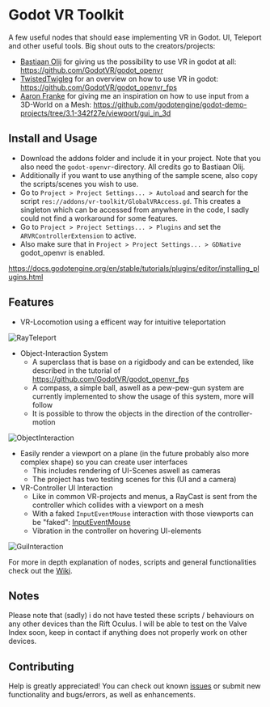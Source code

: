 # Godot VR Toolkit

A few useful nodes that should ease implementing VR in Godot. UI, Teleport and other useful tools.
Big shout outs to the creators/projects:

* [Bastiaan Olij](https://github.com/BastiaanOlij) for giving us the possibility to use VR in godot at all:
  https://github.com/GodotVR/godot_openvr
* [TwistedTwigleg](https://github.com/TwistedTwigleg) for an overview on how to use VR in godot:
  https://github.com/GodotVR/godot_openvr_fps
* [Aaron Franke](https://github.com/aaronfranke) for giving me an inspiration on how to use input from a 3D-World on a Mesh: 
  https://github.com/godotengine/godot-demo-projects/tree/3.1-342f27e/viewport/gui_in_3d

## Install and Usage

* Download the addons folder and include it in your project. Note that you also need the ``godot-openvr``-directory. All credits go to Bastiaan Olij.
* Additionally if you want to use anything of the sample scene, also copy the scripts/scenes you wish to use.
* Go to ``Project > Project Settings... > Autoload`` and search for the script ``res://addons/vr-toolkit/GlobalVRAccess.gd``. This creates a singleton which can be accessed from anywhere in the code, I sadly could not find a workaround for some features.
* Go to ``Project > Project Settings... > Plugins`` and set the ``ARVRControllerExtension`` to active.
* Also make sure that in ``Project > Project Settings... > GDNative`` godot_openvr is enabled.

https://docs.godotengine.org/en/stable/tutorials/plugins/editor/installing_plugins.html

## Features

* VR-Locomotion using a efficent way for intuitive teleportation

![RayTeleport](https://user-images.githubusercontent.com/33001106/76965131-15944880-6924-11ea-970f-447f7383ea2a.png)
* Object-Interaction System
  * A superclass that is base on a rigidbody and can be extended, like described in the tutorial of https://github.com/GodotVR/godot_openvr_fps
  * A compass, a simple ball, aswell as a pew-pew-gun system are currently implemented to show the usage of this system, more will follow
  * It is possible to throw the objects in the direction of the controller-motion
  
![ObjectInteraction](https://user-images.githubusercontent.com/33001106/76966569-77ee4880-6926-11ea-973c-1c45087b002e.png)
* Easily render a viewport on a plane (in the future probably also more complex shape) so you can create user interfaces
  * This includes rendering of UI-Scenes aswell as cameras
  * The project has two testing scenes for this (UI and a camera)
* VR-Controller UI Interaction
  * Like in common VR-projects and menus, a RayCast is sent from the controller which collides with a viewport on a mesh
  * With a faked ``InputEventMouse`` interaction with those viewports can be "faked": [InputEventMouse](https://docs.godotengine.org/en/stable/classes/class_inputeventmouse.html)
  * Vibration in the controller on hovering UI-elements
  
![GuiInteraction](https://user-images.githubusercontent.com/33001106/76964827-9d2d8780-6923-11ea-9d8b-434124320fa8.png)
  
For more in depth explanation of nodes, scripts and general functionalities check out the [Wiki](https://github.com/boku-ilen/godot-vr-toolkit/wiki).

## Notes

Please note that (sadly) i do not have tested these scripts / behaviours on any other devices than the Rift Oculus. I will be able to test on the Valve Index soon, keep in contact if anything does not properly work on other devices.

## Contributing

Help is greatly appreciated! You can check out known [issues](https://github.com/boku-ilen/godot-vr-toolkit/issues) or submit new functionality and bugs/errors, as well as enhancements.
